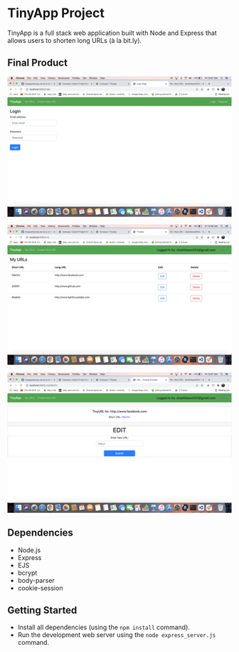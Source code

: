 # TinyApp Project

TinyApp is a full stack web application built with Node and Express that allows users to shorten long URLs (à la bit.ly).

## Final Product

!["Screenshot of Login page"](https://github.com/shashi61/tinyapp/blob/master/docs/login-page.png)

!["Screenshot of URLS page"](https://github.com/shashi61/tinyapp/blob/master/docs/urls-page.png)

!["Screenshot of New URL page"](https://github.com/shashi61/tinyapp/blob/master/docs/newUrl-page.png)

## Dependencies

- Node.js
- Express
- EJS
- bcrypt
- body-parser
- cookie-session

## Getting Started

- Install all dependencies (using the `npm install` command).
- Run the development web server using the `node express_server.js` command.
